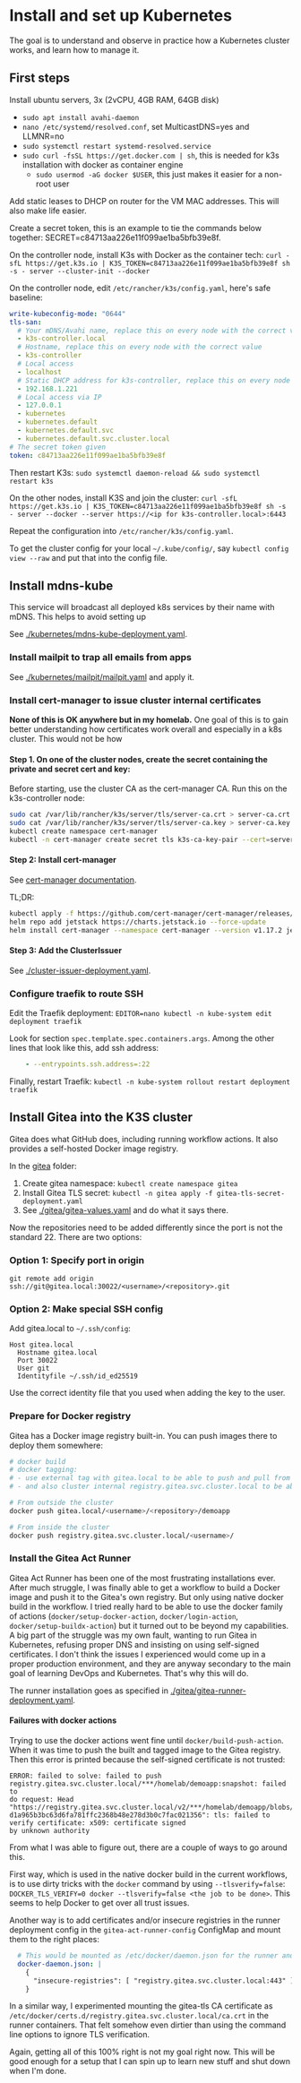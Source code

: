 # Install and set up Kubernetes

The goal is to understand and observe in practice how a Kubernetes cluster works, and learn how to manage it.

## First steps

Install ubuntu servers, 3x (2vCPU, 4GB RAM, 64GB disk)
- `sudo apt install avahi-daemon`
- `nano /etc/systemd/resolved.conf`, set MulticastDNS=yes and LLMNR=no
- `sudo systemctl restart systemd-resolved.service`
- `sudo curl -fsSL https://get.docker.com | sh`, this is needed for k3s installation with docker as container engine
    - `sudo usermod -aG docker $USER`, this just makes it easier for a non-root user

Add static leases to DHCP on router for the VM MAC addresses. This will also make life easier.

Create a secret token, this is an example to tie the commands below together: SECRET=c84713aa226e11f099ae1ba5bfb39e8f.

On the controller node, install K3s with Docker as the container tech:
`curl -sfL https://get.k3s.io | K3S_TOKEN=c84713aa226e11f099ae1ba5bfb39e8f sh -s - server --cluster-init --docker`

On the controller node, edit `/etc/rancher/k3s/config.yaml`, here's safe baseline:

```yaml
write-kubeconfig-mode: "0644"
tls-san:
  # Your mDNS/Avahi name, replace this on every node with the correct value
  - k3s-controller.local
  # Hostname, replace this on every node with the correct value
  - k3s-controller
  # Local access
  - localhost
  # Static DHCP address for k3s-controller, replace this on every node with the correct value
  - 192.168.1.221
  # Local access via IP
  - 127.0.0.1
  - kubernetes
  - kubernetes.default
  - kubernetes.default.svc
  - kubernetes.default.svc.cluster.local
# The secret token given
token: c84713aa226e11f099ae1ba5bfb39e8f
```
Then restart K3s: `sudo systemctl daemon-reload && sudo systemctl restart k3s`

On the other nodes, install K3S and join the cluster:
`curl -sfL https://get.k3s.io | K3S_TOKEN=c84713aa226e11f099ae1ba5bfb39e8f sh -s - server --docker --server https://<ip for k3s-controller.local>:6443`

Repeat the configuration into `/etc/rancher/k3s/config.yaml`.

To get the cluster config for your local `~/.kube/config/`, say `kubectl config view --raw` and put that into the config file.

## Install mdns-kube

This service will broadcast all deployed k8s services by their name with mDNS. This helps to avoid setting up

See [./kubernetes/mdns-kube-deployment.yaml](./kubernetes/mdns-kube-deployment.yaml).

### Install mailpit to trap all emails from apps

See [./kubernetes/mailpit/mailpit.yaml](./kubernetes/mailpit/mailpit.yaml) and apply it.

### Install cert-manager to issue cluster internal certificates

**None of this is OK anywhere but in my homelab.** One goal of this is to gain better understanding how certificates
work overall and especially in a k8s cluster. This would not be how

#### Step 1. On one of the cluster nodes, create the secret containing the private and secret cert and key:

Before starting, use the cluster CA as the cert-manager CA. Run this on the k3s-controller node:

```bash
sudo cat /var/lib/rancher/k3s/server/tls/server-ca.crt > server-ca.crt
sudo cat /var/lib/rancher/k3s/server/tls/server-ca.key > server-ca.key
kubectl create namespace cert-manager
kubectl -n cert-manager create secret tls k3s-ca-key-pair --cert=server-ca.crt --key=server-ca.key
```

#### Step 2: Install cert-manager

See [cert-manager documentation](https://artifacthub.io/packages/helm/cert-manager/cert-manager).

TL;DR:
```bash
kubectl apply -f https://github.com/cert-manager/cert-manager/releases/download/v1.17.2/cert-manager.crds.yaml
helm repo add jetstack https://charts.jetstack.io --force-update
helm install cert-manager --namespace cert-manager --version v1.17.2 jetstack/cert-manager
```

#### Step 3: Add the ClusterIssuer

See [./cluster-issuer-deployment.yaml](./cluster-issuer-deployment.yaml).

### Configure traefik to route SSH

Edit the Traefik deployment: `EDITOR=nano kubectl -n kube-system edit deployment traefik`

Look for section `spec.template.spec.containers.args`. Among the other lines that look like this, add ssh address:
```yaml
    - --entrypoints.ssh.address=:22
```

Finally, restart Traefik: `kubectl -n kube-system rollout restart deployment traefik`

## Install Gitea into the K3S cluster

Gitea does what GitHub does, including running workflow actions. It also provides a self-hosted Docker image
registry.

In the [gitea](./gitea) folder:
1. Create gitea namespace: `kubectl create namespace gitea`
2. Install Gitea TLS secret: `kubectl -n gitea apply -f gitea-tls-secret-deployment.yaml`
3. See [./gitea/gitea-values.yaml](./gitea/gitea-values.yaml) and do what it says there.

Now the repositories need to be added differently since the port is not the standard 22. There are two options:

### Option 1: Specify port in origin

`git remote add origin ssh://git@gitea.local:30022/<username>/<repository>.git`

### Option 2: Make special SSH config

Add gitea.local to `~/.ssh/config`:

```
Host gitea.local
  Hostname gitea.local
  Port 30022
  User git
  Identityfile ~/.ssh/id_ed25519
```

Use the correct identity file that you used when adding the key to the user.

### Prepare for Docker registry

Gitea has a Docker image registry built-in. You can push images there to deploy them somewhere:
```bash
# docker build
# docker tagging:
# - use external tag with gitea.local to be able to push and pull from outside cluster
# - and also cluster internal registry.gitea.svc.cluster.local to be able to push and pull inside the cluster

# From outside the cluster
docker push gitea.local/<username>/<repository>/demoapp

# From inside the cluster
docker push registry.gitea.svc.cluster.local/<username>/
```

### Install the Gitea Act Runner

Gitea Act Runner has been one of the most frustrating installations ever. After much struggle, I was finally
able to get a workflow to build a Docker image and push it to the Gitea's own registry. But only using native
docker build in the workflow. I tried really hard to be able to use the docker family of actions
(`docker/setup-docker-action`, `docker/login-action`, `docker/setup-buildx-action`) but it turned out to be
beyond my capabilities. A big part of the struggle was my own fault, wanting to run Gitea in Kubernetes,
refusing proper DNS and insisting on using self-signed certificates. I don't think the issues I experienced
would come up in a proper production environment, and they are anyway secondary to the main goal of learning
DevOps and Kubernetes. That's why this will do.

The runner installation goes as specified in
[./gitea/gitea-runner-deployment.yaml](./gitea/gitea-runner-deployment.yaml).

#### Failures with docker actions

Trying to use the docker actions went fine until `docker/build-push-action`. When it was time to push the
built and tagged image to the Gitea registry. Then this error is printed because the self-signed certificate
is not trusted:

```
ERROR: failed to solve: failed to push registry.gitea.svc.cluster.local/***/homelab/demoapp:snapshot: failed to
do request: Head "https://registry.gitea.svc.cluster.local/v2/***/homelab/demoapp/blobs/sha256:84475ef4edcea0f7
d1a965b3bc63d6fa781ffc2368b48e278d3b0c7fac021356": tls: failed to verify certificate: x509: certificate signed
by unknown authority
```
From what I was able to figure out, there are a couple of ways to go around this.

First way, which is used in the native docker build in the current workflows, is to use dirty tricks with
the `docker` command by using `--tlsverify=false`: `DOCKER_TLS_VERIFY=0 docker --tlsverify=false <the job to be done>`.
This seems to help Docker to get over all trust issues.

Another way is to add certificates and/or insecure registries in the runner deployment config in the
`gitea-act-runner-config` ConfigMap and mount them to the right places:
```yaml
  # This would be mounted as /etc/docker/daemon.json for the runner and daemon containers in gitea-act-runner-dind
  docker-daemon.json: |
    {
      "insecure-registries": [ "registry.gitea.svc.cluster.local:443" ]
    }
```
In a similar way, I experimented mounting the gitea-tls CA certificate as
`/etc/docker/certs.d/registry.gitea.svc.cluster.local/ca.crt` in the runner containers. That felt somehow even
dirtier than using the command line options to ignore TLS verification.

Again, getting all of this 100% right is not my goal right now. This will be good enough for a setup that
I can spin up to learn new stuff and shut down when I'm done. 
